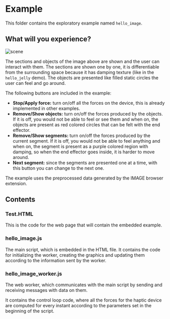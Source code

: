 # Example

This folder contains the exploratory example named `hello_image`.

## What will you experience?

![scene](https://www.cnet.com/a/img/resize/fac060e1454754dae165ba3f5669236bb6751638/hub/2020/04/16/7d6d8ed2-e10c-4f91-b2dd-74fae951c6d8/bazaart-edit-app.jpg?auto=webp&fit=crop&height=675&width=1200)

The sections and objects of the image above are shown and the user can interact with them. The sections are shown one by one, it is differentiable from the surrounding space because it has damping texture (like in the `hello_jelly` demo). The objects are presented like filled static circles the user can feel and go around.

The following buttons are included in the example:
- **Stop/Apply force:** turn on/off all the forces on the device, this is already implemented in other examples.
- **Remove/Show objects:** turn on/off the forces produced by the objects. If it is off, you would not be able to feel or see them and when on, the objects are present as red colored circles that can be felt with the end effector.
- **Remove/Show segments:** turn on/off the forces produced by the current segment. If it is off, you would not be able to feel anything and when on, the segment is present as a purple colored region with damping, so when the end effector goes inside, it is harder to move around.
- **Next segment:** since the segments are presented one at a time, with this button you can change to the next one.

The example uses the preprocessed data generated by the IMAGE browser extension.

## Contents

### Test.HTML

This is the code for the web page that will contain the embedded example.

### hello_image.js

The main script, which is embedded in the HTML file. It contains the code for initializing the worker, creating the graphics and updating them according to the information sent by the worker.

### hello_image_worker.js

The web worker, which communicates with the main script by sending and receiving messages with data on them.

It contains the control loop code, where all the forces for the haptic device are computed for every instant according to the parameters set in the beginning of the script.
